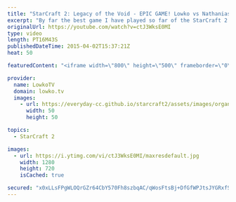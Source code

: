 ```yaml
---
title: "StarCraft 2: Legacy of the Void - EPIC GAME! Lowko vs Nathanias (Cast)"
excerpt: "By far the best game I have played so far of the StarCraft 2: Legacy of the Void beta. In this game I go up against Nathanias, a Grandmaster level Terran player.   In an epic Zerg versus Terran we see a lot of the new changes of Legacy of the Void. Ravagers, Siege Tank Drops, new Nydus Networks and all"
originalUrl: https://youtube.com/watch?v=ctJ3WksE0MI
type: video
length: PT16M43S
publishedDateTime: 2015-04-02T15:37:21Z
heat: 50

featuredContent: "<iframe width=\"800\" height=\"500\" frameborder=\"0\" src=\"https://www.youtube.com/embed/ctJ3WksE0MI\" allow=\"accelerometer; autoplay; encrypted-media; gyroscope; picture-in-picture\" allowfullscreen></iframe>"

provider:
  name: LowkoTV
  domain: lowko.tv
  images:
    - url: https://everyday-cc.github.io/starcraft2/assets/images/organizations/lowko.tv-50x50.jpg
      width: 50
      height: 50

topics:
  - StarCraft 2

images:
  - url: https://i.ytimg.com/vi/ctJ3WksE0MI/maxresdefault.jpg
    width: 1280
    height: 720
    isCached: true

secured: "x0xLLsFPgWLOQrGZr64CbY570Fh8szbqAC/qWosFtsBj+DfGfWPJtsJYGRxfSNu6LK5GCUrlxnIOUJ9NFmuRa53gVsLDqAvK4k59oUntLyEmQkJgZZqOHYMCYtmiw7o3L+Xmu3aJGK+QfQl16ldBsv5t+91tAGu87BkvdrRk0Km0H1sVwR6vtJ7TGNa7xcx2GNmb5uGI6gYKbHIEBQuU9zwoLNlrWB4Ut/NU3ryhb57YLlM9kCCsjLS+rSq8pQvUQgelJaRgQYNV2M2qbTfZP1yG8sK8XWqunSPlmn8BQ1W2ILze97He9hp9NY6ayhD0uaAzO2x/yWOrI/bihLcWuDpQ2IGJwPvwv4am0sHIgwMnwxXSmbzoLrGuOTWCGEDi3Fe8pfwRDc3idHVxkkdwu8TQngARM3r3x6+pRHGPXLlMLNjH2iYdl+8D2P2IBN0u;RGT0sdB2fNGmQtHWOWEZOA=="
---
```


